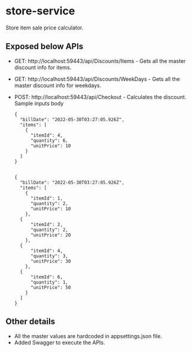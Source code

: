 # store-service

Store item sale price calculator.

## Exposed below APIs

* GET: http://localhost:59443/api/Discounts/Items - Gets all the master discount info for items.
* GET: http://localhost:59443/api/Discounts/WeekDays - Gets all the master discount info for weekdays.
* POST: http://localhost:59443/api/Checkout - Calculates the discount.
  Sample inputs body
      
      {
        "billDate": "2022-05-30T03:27:05.926Z",
        "items": [
          {
            "itemId": 4,
            "quantity": 6,
            "unitPrice": 10
          }
        ]
      }
      
      
      {
        "billDate": "2022-05-30T03:27:05.926Z",
        "items": [
          {
            "itemId": 1,
            "quantity": 2,
            "unitPrice": 10
          },
        {
            "itemId": 2,
            "quantity": 2,
            "unitPrice": 20
          },
        {
            "itemId": 4,
            "quantity": 3,
            "unitPrice": 30
          },
        {
            "itemId": 6,
            "quantity": 1,
            "unitPrice": 50
          }
        ]
      }

## Other details

* All the master values are hardcoded in appsettings.json file.
* Added Swagger to execute the APIs. 
